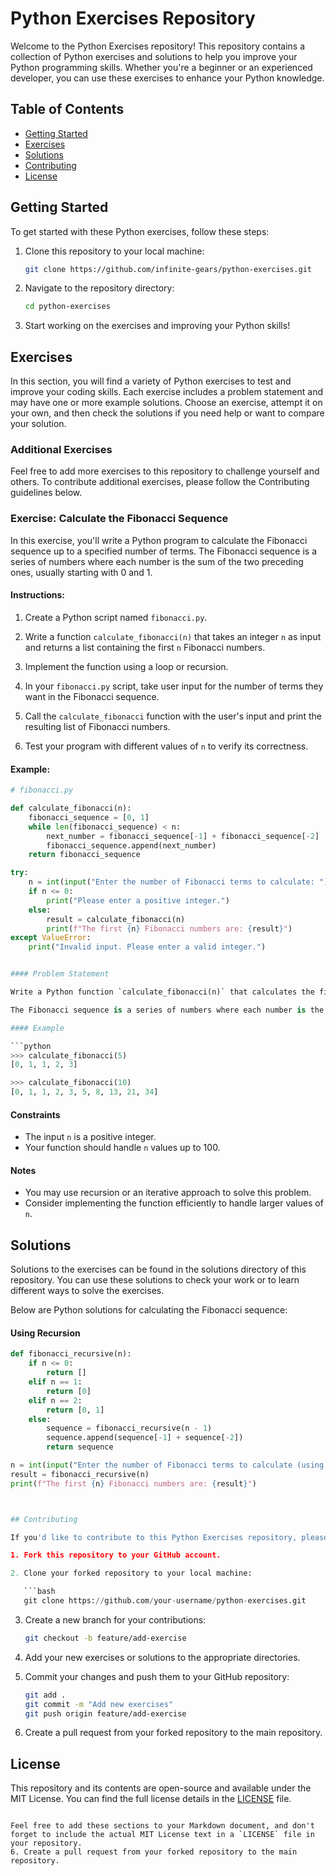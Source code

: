 
# Python Exercises Repository

Welcome to the Python Exercises repository! This repository contains a collection of Python exercises and solutions to help you improve your Python programming skills. Whether you're a beginner or an experienced developer, you can use these exercises to enhance your Python knowledge.

## Table of Contents

- [Getting Started](#getting-started)
- [Exercises](#exercises)
- [Solutions](#solutions)
- [Contributing](#contributing)
- [License](#license)

## Getting Started

To get started with these Python exercises, follow these steps:

1. Clone this repository to your local machine:

   ```bash
   git clone https://github.com/infinite-gears/python-exercises.git
   ```

2. Navigate to the repository directory:

   ```bash
   cd python-exercises
   ```

3. Start working on the exercises and improving your Python skills!

## Exercises

In this section, you will find a variety of Python exercises to test and improve your coding skills. Each exercise includes a problem statement and may have one or more example solutions. Choose an exercise, attempt it on your own, and then check the solutions if you need help or want to compare your solution.

<!-- Additional Exercises -->
### Additional Exercises

Feel free to add more exercises to this repository to challenge yourself and others. To contribute additional exercises, please follow the Contributing guidelines below.


### Exercise: Calculate the Fibonacci Sequence

In this exercise, you'll write a Python program to calculate the Fibonacci sequence up to a specified number of terms. The Fibonacci sequence is a series of numbers where each number is the sum of the two preceding ones, usually starting with 0 and 1.

#### Instructions:

1. Create a Python script named `fibonacci.py`.

2. Write a function `calculate_fibonacci(n)` that takes an integer `n` as input and returns a list containing the first `n` Fibonacci numbers.

3. Implement the function using a loop or recursion.

4. In your `fibonacci.py` script, take user input for the number of terms they want in the Fibonacci sequence.

5. Call the `calculate_fibonacci` function with the user's input and print the resulting list of Fibonacci numbers.

6. Test your program with different values of `n` to verify its correctness.

#### Example:

```python
# fibonacci.py

def calculate_fibonacci(n):
    fibonacci_sequence = [0, 1]
    while len(fibonacci_sequence) < n:
        next_number = fibonacci_sequence[-1] + fibonacci_sequence[-2]
        fibonacci_sequence.append(next_number)
    return fibonacci_sequence

try:
    n = int(input("Enter the number of Fibonacci terms to calculate: "))
    if n <= 0:
        print("Please enter a positive integer.")
    else:
        result = calculate_fibonacci(n)
        print(f"The first {n} Fibonacci numbers are: {result}")
except ValueError:
    print("Invalid input. Please enter a valid integer.")


#### Problem Statement

Write a Python function `calculate_fibonacci(n)` that calculates the first `n` numbers in the Fibonacci sequence and returns them as a list.

The Fibonacci sequence is a series of numbers where each number is the sum of the two preceding ones, usually starting with 0 and 1. In this exercise, consider the Fibonacci sequence to start with 0, 1, 1, 2, 3, 5, ...

#### Example

```python
>>> calculate_fibonacci(5)
[0, 1, 1, 2, 3]

>>> calculate_fibonacci(10)
[0, 1, 1, 2, 3, 5, 8, 13, 21, 34]
```

#### Constraints

- The input `n` is a positive integer.
- Your function should handle `n` values up to 100.

#### Notes

- You may use recursion or an iterative approach to solve this problem.
- Consider implementing the function efficiently to handle larger values of `n`.

## Solutions

Solutions to the exercises can be found in the solutions directory of this repository. You can use these solutions to check your work or to learn different ways to solve the exercises.

Below are Python solutions for calculating the Fibonacci sequence:

#### Using Recursion

```python
def fibonacci_recursive(n):
    if n <= 0:
        return []
    elif n == 1:
        return [0]
    elif n == 2:
        return [0, 1]
    else:
        sequence = fibonacci_recursive(n - 1)
        sequence.append(sequence[-1] + sequence[-2])
        return sequence

n = int(input("Enter the number of Fibonacci terms to calculate (using recursion): "))
result = fibonacci_recursive(n)
print(f"The first {n} Fibonacci numbers are: {result}")



## Contributing

If you'd like to contribute to this Python Exercises repository, please follow these guidelines:

1. Fork this repository to your GitHub account.

2. Clone your forked repository to your local machine:

   ```bash
   git clone https://github.com/your-username/python-exercises.git
   ```

3. Create a new branch for your contributions:

   ```bash
   git checkout -b feature/add-exercise
   ```

4. Add your new exercises or solutions to the appropriate directories.

5. Commit your changes and push them to your GitHub repository:

   ```bash
   git add .
   git commit -m "Add new exercises"
   git push origin feature/add-exercise
   ```

6. Create a pull request from your forked repository to the main repository.

## License

This repository and its contents are open-source and available under the MIT License. You can find the full license details in the [LICENSE](LICENSE) file.
```

Feel free to add these sections to your Markdown document, and don't forget to include the actual MIT License text in a `LICENSE` file in your repository.
6. Create a pull request from your forked repository to the main repository.
```

